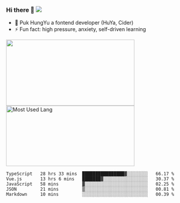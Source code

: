 ### Hi there 👋   ![](https://komarev.com/ghpvc/?username=trojan0523&color=ff69b4&label=PV+Since+2020-1-1)

 - 🔭 Puk HungYu a fontend developer (HuYa, Cider)
 - ⚡ Fun fact: high pressure, anxiety, self-driven learning 

 <img align="left" width="350px" height="180px" src="https://github-readme-stats.vercel.app/api?username=trojan0523&show_icons=true&icon_color=199861&count_private=true" />
 
 <img width="350px" height="165px" alt="Most Used Lang" src="https://github-readme-stats.vercel.app/api/top-langs/?username=trojan0523&layout=compact"/>
 

 <!--START_SECTION:waka-->
```text
TypeScript   28 hrs 33 mins  ████████████████▓░░░░░░░░   66.17 % 
Vue.js       13 hrs 6 mins   ███████▓░░░░░░░░░░░░░░░░░   30.37 % 
JavaScript   58 mins         ▓░░░░░░░░░░░░░░░░░░░░░░░░   02.25 % 
JSON         21 mins         ▒░░░░░░░░░░░░░░░░░░░░░░░░   00.81 % 
Markdown     10 mins         ░░░░░░░░░░░░░░░░░░░░░░░░░   00.39 % 
```
<!--END_SECTION:waka-->

 
<!--
**Trojan0523/Trojan0523** is a ✨ _special_ ✨ repository because its `README.md` (this file) appears on your GitHub profile.

Here are some ideas to get you started:

- 👯 looking to collaborate on where? i don`t know
- 🤔 I’m looking for help with ...
- 💬 Ask me about ...
- 📫 How to reach me: ...
- 😄 Pronouns: ...
- ⚡ Fun fact: ...
![](https://komarev.com/ghpvc/?username=trojan0523)
-->
